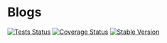 Blogs
=======

[![Tests Status](https://github.com/NetCommons3/Blogs/actions/workflows/tests.yml/badge.svg?branch=master)](https://github.com/NetCommons3/Blogs/actions/workflows/tests.yml)
[![Coverage Status](https://coveralls.io/repos/NetCommons3/Blogs/badge.svg?branch=master)](https://coveralls.io/r/NetCommons3/Blogs?branch=master)
[![Stable Version](https://img.shields.io/packagist/v/netcommons/blogs.svg?label=stable)](https://packagist.org/packages/netcommons/blogs)
